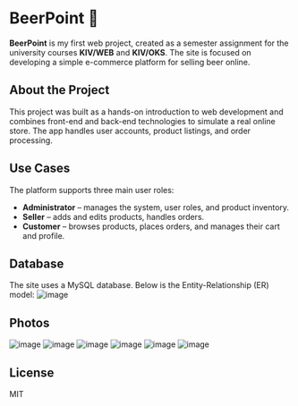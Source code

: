 # BeerPoint 🍺

**BeerPoint** is my first web project, created as a semester assignment for the university courses **KIV/WEB** and **KIV/OKS**. The site is focused on developing a simple e-commerce platform for selling beer online.

## About the Project
This project was built as a hands-on introduction to web development and combines front-end and back-end technologies to simulate a real online store. The app handles user accounts, product listings, and order processing.

## Use Cases
The platform supports three main user roles:
- **Administrator** – manages the system, user roles, and product inventory.
- **Seller** – adds and edits products, handles orders.
- **Customer** – browses products, places orders, and manages their cart and profile.


## Database
The site uses a MySQL database. Below is the Entity-Relationship (ER) model:
![image](https://github.com/user-attachments/assets/61bff577-1fb3-4396-885d-eca54324a281)


## Photos
![image](https://github.com/user-attachments/assets/3c645264-4866-4b2f-abb0-0f302e4ccc3f)
![image](https://github.com/user-attachments/assets/6b01d0f7-f8aa-4f89-aa26-518da2b7f79c)
![image](https://github.com/user-attachments/assets/e3b61984-4494-41b2-9792-3398ad617eef)
![image](https://github.com/user-attachments/assets/c9de66fc-6c0c-4221-83a2-96ee8bab98f0)
![image](https://github.com/user-attachments/assets/e0242b02-1a42-43e0-aed2-0123e154995b)
![image](https://github.com/user-attachments/assets/730fe0d7-6e0c-4cb2-810c-736de95631cc)






## License
MIT


